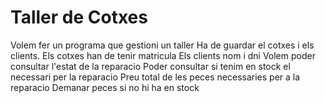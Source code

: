 # Taller de Cotxes

Volem fer un programa que gestioni un taller Ha de guardar el cotxes i els clients. Els cotxes han de tenir matricula Els clients nom i dni Volem poder consultar l'estat de la reparacio Poder consultar si tenim en stock el necessari per la reparacio Preu total de les peces necessaries per a la reparacio Demanar peces si no hi ha en stock